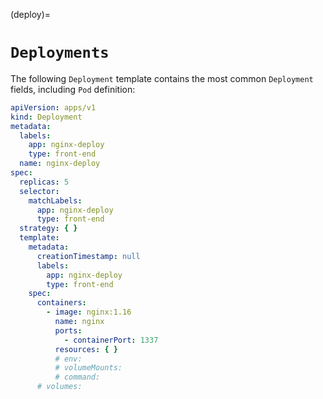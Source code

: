 (deploy)=

# `Deployments`

The following `Deployment` template contains the most common `Deployment` fields, including `Pod` definition:

```yaml
apiVersion: apps/v1
kind: Deployment
metadata:
  labels:
    app: nginx-deploy
    type: front-end
  name: nginx-deploy
spec:
  replicas: 5
  selector:
    matchLabels:
      app: nginx-deploy
      type: front-end
  strategy: { }
  template:
    metadata:
      creationTimestamp: null
      labels:
        app: nginx-deploy
        type: front-end
    spec:
      containers:
        - image: nginx:1.16
          name: nginx
          ports:
            - containerPort: 1337
          resources: { }
          # env: 
          # volumeMounts:  
          # command:
      # volumes:
```

